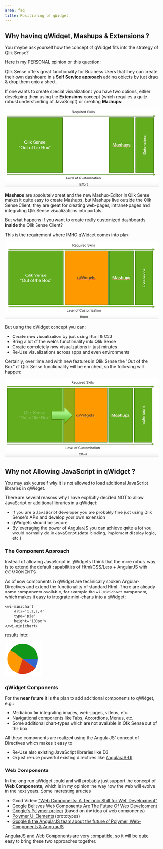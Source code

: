 ```yaml
---
area: faq
title: Positioning of qWidget
---
```


## Why having qWidget, Mashups & Extensions ?
You maybe ask yourself how the concept of qWidget fits into the strategy of Qlik Sense?

Here is my PERSONAL opinion on this question:

Qlik Sense offers great functionality for Business Users that they can create their own dashboard in a **Self Service approach** adding objects by just drag & drop them onto a sheet.

If one wants to create special visualizations you have two options, either developing them using the **Extensions** concept (which requires a quite robust understanding of JavaScript) or creating **Mashups**:

![](img/Positioning_1.png)

**Mashups** are absolutely great and the new Mashup-Editor in Qlik Sense makes it quite easy to create Mashups, but Mashups live outside the Qlik Sense Client, they are great for creating web-pages, intranet-pages and integrating Qlik Sense visualizations into portals.

But what happens if you want to create really customized dashboards **inside** the Qlik Sense Client?

This is the requirement where IMHO qWidget comes into play:

![](img/Positioning_2.png)

But using the qWidget concept you can:

* Create new visualization by just using Html & CSS
* Bring a lot of the web's functionality into Qlik Sense
* Create completely new visualizations in just minutes
* Re-Use visualizations across apps and even environments 



Certainly, over time and with new features in Qlik Sense the "Out of the Box" of Qlik Sense functionality will be enriched, so the following will happen:

![](img/Positioning_3.png)

## Why not Allowing JavaScript in qWidget ?
You may ask yourself why it is not allowed to load additional JavaScript libraries in qWidget.

There are several reasons why I have explicitly decided NOT to allow JavaScript or additional libraries in a qWidget:

* If you are a JavaScript developer you are probably fine just using Qlik Sense's APIs and develop your own extension
* qWidgets should be secure
* By leveraging the power of AngularJS you can achieve quite a lot you would normally do in JavaScript (data-binding, implement display logic, etc.)

### The Component Approach
Instead of allowing JavaScript in qWidgets I think that the more robust way is to extend the default capabilities of Html/CSS/Less + AngularJS with COMPONENTS.

As of now components in qWidget are technically spoken Angular-Directives and extend the functionality of standard Html. There are already some components available, for example the `wi-minichart` component, which makes it easy to integrate mini-charts into a qWidget:

	<wi-minichart 
	    data='1,2,3,4' 
	    type='pie'
	    height='100px'>
	</wi-minichart>

results into:

![](img/Positioning_ExamplePieChart.png)

### qWidget Components
For the **near future** it is the plan to add additional components to qWidget, e.g.:

* Mediabox for integrating images, web-pages, videos, etc.
* Navigational components like Tabs, Accordions, Menus, etc.
* Some additional chart-types which are not available in Qlik Sense out of the box

All these components are realized using the AngularJS' concept of Directives which makes it easy to 
* Re-Use also existing JavaScript libraries like D3
* Or just re-use powerful existing directives like [AngularJS-UI](http://angular-ui.github.io/)

### Web Components
In the long run qWidget could and will probably just support the concept of **Web Components**, which is in my opinion the way how the web will evolve in the next years.
Some interesting articles

* Good Video: ["Web Components: A Tectonic Shift for Web Development"](https://developers.google.com/events/io/sessions/318907648)
* [Google Believes Web Components Are The Future Of Web Development](http://techcrunch.com/2013/05/19/google-believes-web-components-are-the-future-of-web-development/)
* [Google's Polymer project](http://www.polymer-project.org/) (based on the idea of web components)
* [Polymer UI Elements](http://www.polymer-project.org/docs/elements/polymer-ui-elements.html) (prototypes)
* [Google & the AngularJS team about the future of Polymer, Web-Components & AngularJS](http://www.2ality.com/2013/05/web-components-angular-ember.html)

AngularJS and Web Components are very compatible, so it will be quite easy to bring these two approaches together.